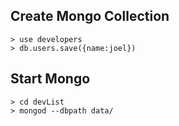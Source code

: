 ## Create Mongo Collection
```
> use developers
> db.users.save({name:joel})
```


## Start Mongo
```
> cd devList
> mongod --dbpath data/
```

